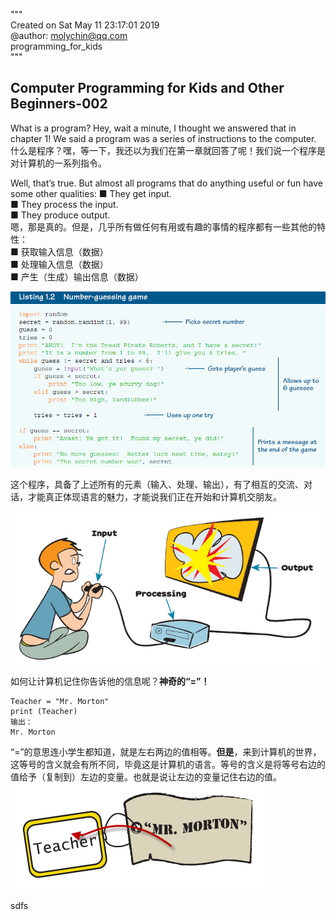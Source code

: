 """  
Created on Sat May 11 23:17:01 2019  
@author: molychin@qq.com  
programming_for_kids  
"""

## Computer Programming for Kids and Other Beginners-002

What is a program? Hey, wait a minute, I thought we answered that in chapter 1! We said a program was a series of instructions to the computer.  
什么是程序？嘿，等一下，我还以为我们在第一章就回答了呢！我们说一个程序是对计算机的一系列指令。

Well, that’s true. But almost all programs that do anything useful or fun have some other qualities:
■ They get input.  
■ They process the input.  
■ They produce output.  
嗯，那是真的。但是，几乎所有做任何有用或有趣的事情的程序都有一些其他的特性：  
■ 获取输入信息（数据）  
■ 处理输入信息（数据）  
■ 产生（生成）输出信息（数据）  

![](res/2019-5-12-10-09-34.png)

这个程序，具备了上述所有的元素（输入、处理、输出），有了相互的交流、对话，才能真正体现语言的魅力，才能说我们正在开始和计算机交朋友。  

![](res/2019-5-12-10-46-21.png)

如何让计算机记住你告诉他的信息呢？**神奇的“=”！**  
```
Teacher = "Mr. Morton"
print (Teacher)
输出：
Mr. Morton
```
“=”的意思连小学生都知道，就是左右两边的值相等。**但是**，来到计算机的世界，这等号的含义就会有所不同，毕竟这是计算机的语言。等号的含义是将等号右边的值给予（复制到）左边的变量。也就是说让左边的变量记住右边的值。  
![](res/2019-5-12-10-56-44.png)


sdfs
